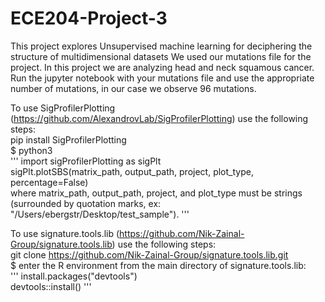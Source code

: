 # ECE204-Project-3
This project explores Unsupervised machine learning for deciphering the structure of multidimensional datasets
We used our mutations file for the project.
In this project we are analyzing head and neck squamous cancer. 
Run the jupyter notebook with your mutations file and use the appropriate number of mutations, in our case we observe 96 mutations.

To use SigProfilerPlotting (https://github.com/AlexandrovLab/SigProfilerPlotting) use the following steps:  
pip install SigProfilerPlotting  
$ python3  
'''
import sigProfilerPlotting as sigPlt  
sigPlt.plotSBS(matrix_path, output_path, project, plot_type, percentage=False)  
where matrix_path, output_path, project, and plot_type must be strings (surrounded by quotation marks, ex: "/Users/ebergstr/Desktop/test_sample").
'''

To use signature.tools.lib (https://github.com/Nik-Zainal-Group/signature.tools.lib) use the following steps:  
git clone https://github.com/Nik-Zainal-Group/signature.tools.lib.git  
$ enter the R environment from the main directory of signature.tools.lib:  
'''
install.packages("devtools")  
devtools::install()
'''
